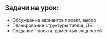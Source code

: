 ## Задачи на урок:

- Обсуждение вариантов проект, выбор
- Планирование структуры таблиц ДБ
- Создание проекта, доменных сущностей
